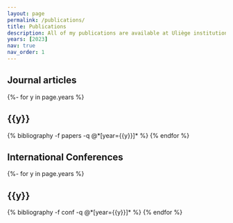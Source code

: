 ```yaml
---
layout: page
permalink: /publications/
title: Publications
description: All of my publications are available at Uliège institutional repository [ORBi]{https://orbi.uliege.be/profile?uid=p179634}.
years: [2023]
nav: true
nav_order: 1
---
```


## Journal articles
<!-- _pages/publications.md -->
<div class="publications">

{%- for y in page.years %}
  <h2 class="year">{{y}}</h2>
  {% bibliography -f papers -q @*[year={{y}}]* %}
{% endfor %}

</div>

## International Conferences
<!-- _pages/publications.md -->
<div class="publications">

{%- for y in page.years %}
  <h2 class="year">{{y}}</h2>
  {% bibliography -f conf -q @*[year={{y}}]* %}
{% endfor %}

</div>
